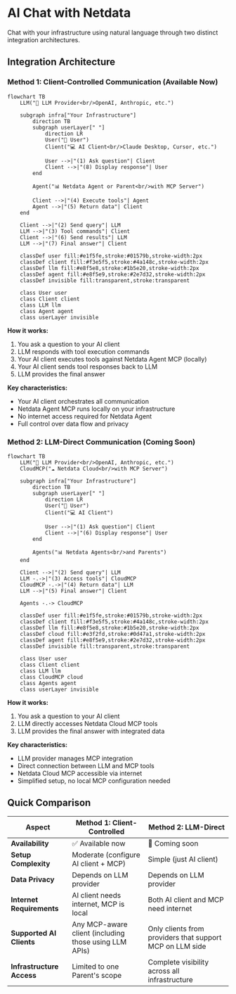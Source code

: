# AI Chat with Netdata

Chat with your infrastructure using natural language through two distinct integration architectures.

## Integration Architecture

### Method 1: Client-Controlled Communication (Available Now)

```mermaid
flowchart TB
    LLM("🤖 LLM Provider<br/>OpenAI, Anthropic, etc.")
    
    subgraph infra["Your Infrastructure"]
        direction TB
        subgraph userLayer[" "]
            direction LR
            User("👤 User") 
            Client("💻 AI Client<br/>Claude Desktop, Cursor, etc.")
            
            User -->|"(1) Ask question"| Client
            Client -->|"(8) Display response"| User
        end
        
        Agent("📊 Netdata Agent or Parent<br/>with MCP Server")
        
        Client -->|"(4) Execute tools"| Agent
        Agent -->|"(5) Return data"| Client
    end
    
    Client -->|"(2) Send query"| LLM
    LLM -->|"(3) Tool commands"| Client
    Client -->|"(6) Send results"| LLM
    LLM -->|"(7) Final answer"| Client
    
    classDef user fill:#e1f5fe,stroke:#01579b,stroke-width:2px
    classDef client fill:#f3e5f5,stroke:#4a148c,stroke-width:2px
    classDef llm fill:#e8f5e8,stroke:#1b5e20,stroke-width:2px
    classDef agent fill:#e8f5e9,stroke:#2e7d32,stroke-width:2px
    classDef invisible fill:transparent,stroke:transparent
    
    class User user
    class Client client
    class LLM llm
    class Agent agent
    class userLayer invisible
```

**How it works:**

1. You ask a question to your AI client
2. LLM responds with tool execution commands
3. Your AI client executes tools against Netdata Agent MCP (locally)
4. Your AI client sends tool responses back to LLM
5. LLM provides the final answer

**Key characteristics:**

- Your AI client orchestrates all communication
- Netdata Agent MCP runs locally on your infrastructure
- No internet access required for Netdata Agent
- Full control over data flow and privacy

### Method 2: LLM-Direct Communication (Coming Soon)

```mermaid
flowchart TB
    LLM("🤖 LLM Provider<br/>OpenAI, Anthropic, etc.")
    CloudMCP("☁️ Netdata Cloud<br/>with MCP Server")
    
    subgraph infra["Your Infrastructure"]
        direction TB
        subgraph userLayer[" "]
            direction LR
            User("👤 User")
            Client("💻 AI Client")
            
            User -->|"(1) Ask question"| Client
            Client -->|"(6) Display response"| User
        end
        
        Agents("📊 Netdata Agents<br/>and Parents")
    end
    
    Client -->|"(2) Send query"| LLM
    LLM -.->|"(3) Access tools"| CloudMCP
    CloudMCP -.->|"(4) Return data"| LLM
    LLM -->|"(5) Final answer"| Client
    
    Agents -.-> CloudMCP
    
    classDef user fill:#e1f5fe,stroke:#01579b,stroke-width:2px
    classDef client fill:#f3e5f5,stroke:#4a148c,stroke-width:2px
    classDef llm fill:#e8f5e8,stroke:#1b5e20,stroke-width:2px
    classDef cloud fill:#e3f2fd,stroke:#0d47a1,stroke-width:2px
    classDef agent fill:#e8f5e9,stroke:#2e7d32,stroke-width:2px
    classDef invisible fill:transparent,stroke:transparent
    
    class User user
    class Client client
    class LLM llm
    class CloudMCP cloud
    class Agents agent
    class userLayer invisible
```

**How it works:**

1. You ask a question to your AI client
2. LLM directly accesses Netdata Cloud MCP tools
3. LLM provides the final answer with integrated data

**Key characteristics:**

- LLM provider manages MCP integration
- Direct connection between LLM and MCP tools
- Netdata Cloud MCP accessible via internet
- Simplified setup, no local MCP configuration needed

## Quick Comparison

| Aspect | Method 1: Client-Controlled | Method 2: LLM-Direct |
|--------|---------------------------|---------------------|
| **Availability** | ✅ Available now | 🚧 Coming soon |
| **Setup Complexity** | Moderate (configure AI client + MCP) | Simple (just AI client) |
| **Data Privacy** | Depends on LLM provider | Depends on LLM provider |
| **Internet Requirements** | AI client needs internet, MCP is local | Both AI client and MCP need internet |
| **Supported AI Clients** | Any MCP-aware client (including those using LLM APIs) | Only clients from providers that support MCP on LLM side |
| **Infrastructure Access** | Limited to one Parent's scope | Complete visibility across all infrastructure |
